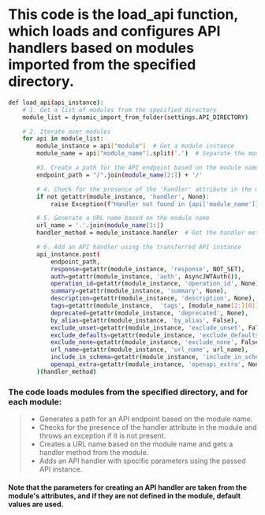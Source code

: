 # This code is the load_api function, which loads and configures API handlers based on modules imported from the specified directory.

```bash
def load_api(api_instance):
    # 1. Get a list of modules from the specified directory
    module_list = dynamic_import_from_folder(settings.API_DIRECTORY)

    # 2. Iterate over modules
    for api in module_list:
        module_instance = api["module"]  # Get a module instance
        module_name = api["module_name"].split('.')  # Separate the module name into dots

        #3. Create a path for the API endpoint based on the module name
        endpoint_path = "/".join(module_name[2:]) + '/'

        # 4. Check for the presence of the 'handler' attribute in the module
        if not getattr(module_instance, 'handler', None):
            raise Exception(f"Handler not found in {api['module_name']}")

        # 5. Generate a URL name based on the module name
        url_name = '.'.join(module_name[1:])
        handler_method = module_instance.handler  # Get the handler method from the module

        # 6. Add an API handler using the transferred API instance
        api_instance.post(
            endpoint_path,
            response=getattr(module_instance, 'response', NOT_SET),
            auth=getattr(module_instance, 'auth', AsyncJWTAuth()),
            operation_id=getattr(module_instance, 'operation_id', None),
            summary=getattr(module_instance, 'summary', None),
            description=getattr(module_instance, 'description', None),
            tags=getattr(module_instance,  'tags', [module_name[2:][0]]),
            deprecated=getattr(module_instance, 'deprecated', None),
            by_alias=getattr(module_instance, 'by_alias', False),
            exclude_unset=getattr(module_instance, 'exclude_unset', False),
            exclude_defaults=getattr(module_instance, 'exclude_defaults', False),
            exclude_none=getattr(module_instance, 'exclude_none', False),
            url_name=getattr(module_instance, 'url_name', url_name),
            include_in_schema=getattr(module_instance, 'include_in_schema', True),
            openapi_extra=getattr(module_instance, 'openapi_extra', None),
        )(handler_method)
```

### The code loads modules from the specified directory, and for each module:

>- Generates a path for an API endpoint based on the module name.
>- Checks for the presence of the handler attribute in the module and throws an exception if it is not present.
>- Creates a URL name based on the module name and gets a handler method from the module.
>- Adds an API handler with specific parameters using the passed API instance.


#### Note that the parameters for creating an API handler are taken from the module's attributes, and if they are not defined in the module, default values are used.